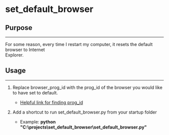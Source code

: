 # set_default_browser

## Purpose

___

For some reason, every time I restart my computer, it resets the default browser to Internet  
Explorer.  

## Usage

___

1. Replace browser_prog_id with the prog_id of the browser you would like to have set to default.  
   - [Helpful link for finding prog_id](https://www.techwalla.com/articles/how-to-find-progi)

2. Add a shortcut to run set_default_browser.py from your startup folder  
   - Example: **python "C:\projects\set_default_browser\set_default_browser.py"**
